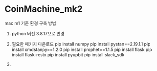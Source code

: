 # CoinMachine_mk2


mac m1 기준 환경 구축 방법

1. python 버전 3.8.17으로 변경

2. 필요한 패키지 다운로드
pip install numpy
pip install pystan==2.19.1.1
pip install cmdstanpy==1.2.0
pip install prophet==1.1.5
pip install flask
pip install flask-restx
pip install pyupbit
pip install slack_sdk

3. 
